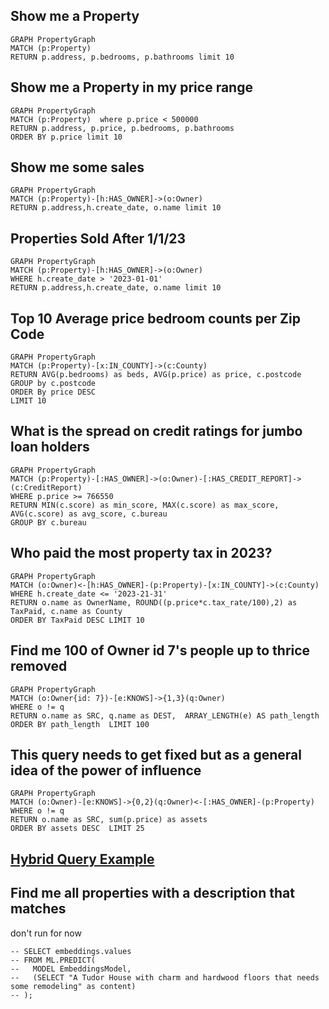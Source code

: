 ## Show me a Property
 
```
GRAPH PropertyGraph
MATCH (p:Property) 
RETURN p.address, p.bedrooms, p.bathrooms limit 10
```


## Show me a Property in my price range
 
```
GRAPH PropertyGraph
MATCH (p:Property)  where p.price < 500000
RETURN p.address, p.price, p.bedrooms, p.bathrooms 
ORDER BY p.price limit 10
```

## Show me some sales

```
GRAPH PropertyGraph
MATCH (p:Property)-[h:HAS_OWNER]->(o:Owner)
RETURN p.address,h.create_date, o.name limit 10
```

## Properties Sold After 1/1/23


```
GRAPH PropertyGraph
MATCH (p:Property)-[h:HAS_OWNER]->(o:Owner)
WHERE h.create_date > '2023-01-01'
RETURN p.address,h.create_date, o.name limit 10
```

## Top 10 Average price bedroom counts per Zip Code


```
GRAPH PropertyGraph
MATCH (p:Property)-[x:IN_COUNTY]->(c:County)
RETURN AVG(p.bedrooms) as beds, AVG(p.price) as price, c.postcode
GROUP by c.postcode
ORDER By price DESC
LIMIT 10
```

## What is the spread on credit ratings for jumbo loan holders

```
GRAPH PropertyGraph
MATCH (p:Property)-[:HAS_OWNER]->(o:Owner)-[:HAS_CREDIT_REPORT]->(c:CreditReport)
WHERE p.price >= 766550
RETURN MIN(c.score) as min_score, MAX(c.score) as max_score, AVG(c.score) as avg_score, c.bureau
GROUP BY c.bureau
```

## Who paid the most property tax in 2023?

```
GRAPH PropertyGraph
MATCH (o:Owner)<-[h:HAS_OWNER]-(p:Property)-[x:IN_COUNTY]->(c:County)
WHERE h.create_date <= '2023-21-31'
RETURN o.name as OwnerName, ROUND((p.price*c.tax_rate/100),2) as TaxPaid, c.name as County 
ORDER BY TaxPaid DESC LIMIT 10
```

## Find me 100 of Owner id 7's people up to thrice removed

```
GRAPH PropertyGraph
MATCH (o:Owner{id: 7})-[e:KNOWS]->{1,3}(q:Owner)
WHERE o != q
RETURN o.name as SRC, q.name as DEST,  ARRAY_LENGTH(e) AS path_length
ORDER BY path_length  LIMIT 100
```

## This query needs to get fixed but as a general idea of the power of influence

```
GRAPH PropertyGraph
MATCH (o:Owner)-[e:KNOWS]->{0,2}(q:Owner)<-[:HAS_OWNER]-(p:Property)
WHERE o != q
RETURN o.name as SRC, sum(p.price) as assets
ORDER BY assets DESC  LIMIT 25
```

## [Hybrid Query Example](https://cloud.google.com/spanner/docs/reference/standard-sql/graph-sql-queries) 
## Find me all properties with a description that matches

don't run for now

```
-- SELECT embeddings.values
-- FROM ML.PREDICT(
--   MODEL EmbeddingsModel,
--   (SELECT "A Tudor House with charm and hardwood floors that needs some remodeling" as content)
-- );
```

